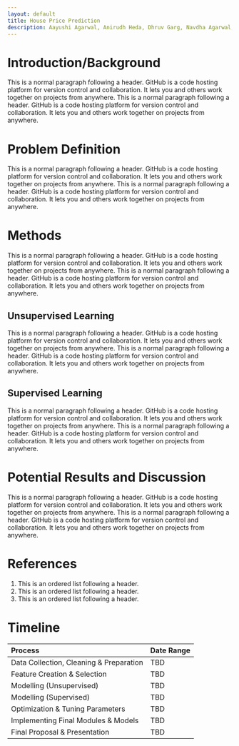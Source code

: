 ```yaml
---
layout: default
title: House Price Prediction
description: Aayushi Agarwal, Anirudh Heda, Dhruv Garg, Navdha Agarwal, Shruti Patel
---
```


# Introduction/Background
This is a normal paragraph following a header. GitHub is a code hosting platform for version control and collaboration. It lets you and others work together on projects from anywhere. This is a normal paragraph following a header. GitHub is a code hosting platform for version control and collaboration. It lets you and others work together on projects from anywhere.

# Problem Definition
This is a normal paragraph following a header. GitHub is a code hosting platform for version control and collaboration. It lets you and others work together on projects from anywhere. This is a normal paragraph following a header. GitHub is a code hosting platform for version control and collaboration. It lets you and others work together on projects from anywhere.

# Methods
This is a normal paragraph following a header. GitHub is a code hosting platform for version control and collaboration. It lets you and others work together on projects from anywhere. This is a normal paragraph following a header. GitHub is a code hosting platform for version control and collaboration. It lets you and others work together on projects from anywhere.

## **Unsupervised Learning**
This is a normal paragraph following a header. GitHub is a code hosting platform for version control and collaboration. It lets you and others work together on projects from anywhere. This is a normal paragraph following a header. GitHub is a code hosting platform for version control and collaboration. It lets you and others work together on projects from anywhere.

## **Supervised Learning**
This is a normal paragraph following a header. GitHub is a code hosting platform for version control and collaboration. It lets you and others work together on projects from anywhere. This is a normal paragraph following a header. GitHub is a code hosting platform for version control and collaboration. It lets you and others work together on projects from anywhere.

# Potential Results and Discussion
This is a normal paragraph following a header. GitHub is a code hosting platform for version control and collaboration. It lets you and others work together on projects from anywhere. This is a normal paragraph following a header. GitHub is a code hosting platform for version control and collaboration. It lets you and others work together on projects from anywhere.

# References
1.  This is an ordered list following a header.
2.  This is an ordered list following a header.
3.  This is an ordered list following a header.

# Timeline
| Process                                           | Date Range        |
|:--------------------------------------------------|:------------------|
| Data Collection, Cleaning & Preparation           | TBD               |
| Feature Creation & Selection                      | TBD               |
| Modelling (Unsupervised)                          | TBD               |
| Modelling (Supervised)                            | TBD               | 
| Optimization & Tuning Parameters                  | TBD               |
| Implementing Final Modules & Models               | TBD               |
| Final Proposal & Presentation                     | TBD               |